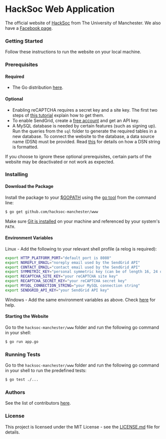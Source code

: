 # HackSoc Web Application

The official website of [HackSoc](http://hacksoc.com/) from The University of Manchester. We also have a [Facebook page](https://www.facebook.com/groups/HackSocManc/).

### Getting Started

Follow these instructions to run the website on your local machine.

### Prerequisites

#### Required
* The Go distribution [here](https://golang.org/doc/install).

#### Optional
* Enabling reCAPTCHA requires a secret key and a site key. The first two steps of [this tutorial](https://webdesign.tutsplus.com/tutorials/how-to-integrate-no-captcha-recaptcha-in-your-website--cms-23024) explain how to get them.
* To enable SendGrid, create a [free account](https://sendgrid.com/free/) and get an API key.
* A MySQL database is needed by certain features (such as signing up). Run the queries from the ```sql```  folder to generate the required tables in a new database. To connect the website to the database, a data source name (DSN) must be provided. Read [this](https://github.com/go-sql-driver/mysql#dsn-data-source-name) for details on how a DSN string is formatted.

If you choose to ignore these optional prerequisites, certain parts of the website may be deactivated or not work as expected.

### Installing

#### Download the Package
Install the package to your [$GOPATH](http://code.google.com/p/go-wiki/wiki/GOPATH "GOPATH") using the [go tool](http://golang.org/cmd/go/ "go command") from the command line:
```bash
$ go get github.com/hacksoc-manchester/www
```
Make sure [Git is installed](http://git-scm.com/downloads) on your machine and referenced by your system's ```PATH```.

#### Environment Variables
Linux - Add the following to your relevant shell profile (a relog is required):
```bash
export HTTP_PLATFORM_PORT="default port is 8080"
export NOREPLY_EMAIL="noreply email used by the SendGrid API"
export CONTACT_EMAIL="contact email used by the SendGrid API"
export SYMMETRIC_KEY="personal symmetric key (can be of length 16, 24 or 32). Longer keys are more secure"
export RECAPTCHA_SITE_KEY="your reCAPTCHA site key"
export RECAPTCHA_SECRET_KEY="your reCAPTCHA secret key"
export MYSQL_CONNECTION_STRING="your MySQL connection string"
export SENDGRID_API_KEY="your SendGrid API key"
```
Windows - Add the same environment variables as above. Check [here](http://www.computerhope.com/issues/ch000549.htm) for help.

#### Starting the Website
Go to the ```hacksoc-manchester/www``` folder and run the following go command in your shell:
```bash
$ go run app.go
```

### Running Tests

Go to the ```hacksoc-manchester/www``` folder and run the following go command in your shell to run the predefined tests:
```bash
$ go test ./...
```

### Authors

See the list of contributors [here](https://github.com/hacksoc-manchester/www/graphs/contributors).

### License

This project is licensed under the MIT License - see the [LICENSE.md](LICENSE.md) file for details.
